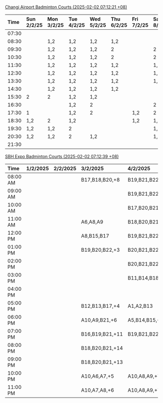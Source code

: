 [Changi Airport Badminton Courts (2025-02-02 07:12:21 +08)](https://www.carc.org.sg/FacilityBooking.aspx)

| Time   | Sun 2/2/25   | Mon 3/2/25   | Tue 4/2/25   | Wed 5/2/25   | Thu 6/2/25   | Fri 7/2/25   | Sat 8/2/25   |
|:-------|:-------------|:-------------|:-------------|:-------------|:-------------|:-------------|:-------------|
| 07:30  |              |              |              |              |              |              |              |
| 08:30  |              | 1,2          | 1,2          | 1,2          | 1,2          |              |              |
| 09:30  |              | 1,2          | 1,2          | 1,2          | 2            |              | 2            |
| 10:30  |              | 1,2          | 1,2          | 1,2          | 2            |              | 2            |
| 11:30  |              | 1,2          | 1,2          | 1,2          | 1,2          |              | 1,2          |
| 12:30  |              | 1,2          | 1,2          | 1,2          | 1,2          |              | 1,2          |
| 13:30  |              | 1,2          | 1,2          | 1,2          | 1,2          |              | 1,2          |
| 14:30  |              | 1,2          | 1,2          | 1,2          | 1,2          |              |              |
| 15:30  | 2            | 2            | 1,2          | 1,2          |              |              |              |
| 16:30  |              |              | 1,2          | 2            |              |              | 2            |
| 17:30  | 1            |              | 1,2          | 2            |              | 1,2          | 2            |
| 18:30  | 1,2          | 2            | 1,2          |              |              | 1,2          | 1,2          |
| 19:30  | 1,2          | 1,2          | 2            |              |              |              | 1,2          |
| 20:30  | 1,2          | 1,2          | 2            | 1,2          |              |              | 1,2          |
| 21:30  |              |              |              |              |              |              |              |

[SBH Expo Badminton Courts (2025-02-02 07:12:39 +08)](https://singaporebadmintonhall.getomnify.com/widgets/O3MRKGBH359GA55KHMG1RD)

| Time     | 1/2/2025   | 2/2/2025   | 3/2/2025        | 4/2/2025        | 5/2/2025        | 6/2/2025        | 7/2/2025        |
|:---------|:-----------|:-----------|:----------------|:----------------|:----------------|:----------------|:----------------|
| 08:00 AM |            |            | B17,B18,B20,+8  | B19,B21,B22,+14 | B20,B21,B22,+18 | B19,B21,B22,+19 | B19,B21,B22,+19 |
| 09:00 AM |            |            |                 | B19,B21,B22,+13 | B20,B21,B22,+18 | B19,B21,B22,+19 | B19,B21,B22,+19 |
| 10:00 AM |            |            |                 | B17,B20,B21,+15 | B19,B21,B22,+15 | B19,B20,B22,+18 | B19,B21,B22,+18 |
| 11:00 AM |            |            | A6,A8,A9        | B18,B20,B21,+16 | B20,B21,B22,+16 | B19,B20,B22,+18 | B19,B21,B22,+18 |
| 12:00 PM |            |            | A8,B15,B17      | B19,B21,B22,+11 | B20,B21,B22,+18 | B19,B21,B22,+19 | B19,B21,B22,+19 |
| 01:00 PM |            |            | B19,B20,B22,+3  | B20,B21,B22,+10 | B19,B21,B22,+19 | B19,B21,B22,+19 | B19,B21,B22,+19 |
| 02:00 PM |            |            |                 | B20,B21,B22,+13 | B19,B21,B22,+19 | B19,B21,B22,+14 | B19,B21,B22,+16 |
| 03:00 PM |            |            |                 | B11,B14,B18,+1  | B19,B20,B21,+7  | B19,B21,B22,+12 | B19,B21,B22,+12 |
| 04:00 PM |            |            |                 |                 | B13,B14,B21,+1  | B14,B15,B17,+5  | B15,B18,B22,+6  |
| 05:00 PM |            |            | B12,B13,B17,+4  | A1,A2,B13       |                 | A10             | A1,A6,B18       |
| 06:00 PM |            |            | A10,A9,B21,+6   | A5,B14,B15,+4   | B16,B21         |                 | B16,B21         |
| 07:00 PM |            |            | B16,B19,B21,+11 | B19,B21,B22,+9  | B21,B22         |                 |                 |
| 08:00 PM |            |            | B18,B20,B21,+14 |                 |                 | A5,B20,B22,+1   |                 |
| 09:00 PM |            |            | B18,B20,B21,+13 |                 |                 | A5,B20,B22,+1   |                 |
| 10:00 PM |            |            | A10,A6,A7,+5    | A10,A8,A9,+7    | A10,A8,A9,+7    |                 | A10,A8,A9,+7    |
| 11:00 PM |            |            | A10,A7,A8,+6    | A10,A8,A9,+7    | A10,A8,A9,+7    |                 | A10,A8,A9,+7    |
